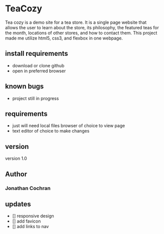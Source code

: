# TeaCozy
Tea cozy is a demo site for a tea store.  It is a single page website that allows the user to learn about the store, its philosophy, the featured teas for the month, locations of other stores, and how to contact them.  This project made me utilize html5, css3, and flexbox in one webpage.   
## install requirements
- download or clone github
- open in preferred browser
## known bugs
- project still in progress
## requirements
- just will need local files browser of choice to view page
- text editor of choice to make changes
## version 
version 1.0 
## Author
### Jonathan Cochran
## updates
* [] responsive design
* [] add favicon
* [] add links to nav
